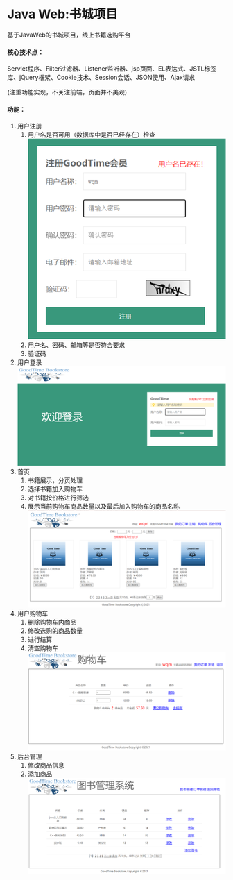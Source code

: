 # Java Web:书城项目
基于JavaWeb的书城项目，线上书籍选购平台
#### 核心技术点：
Servlet程序、Filter过滤器、Listener监听器、jsp页面、EL表达式、JSTL标签库、jQuery框架、Cookie技术、Session会话、JSON使用、Ajax请求<br>

(注重功能实现，不关注前端，页面并不美观)

#### 功能：

1. 用户注册
    1. 用户名是否可用（数据库中是否已经存在）检查<br>
 ![](./results/register_2.png)
    2. 用户名、密码、邮箱等是否符合要求
    3. 验证码
2. 用户登录
![](./results/login.png)
3. 首页
    1. 书籍展示，分页处理
    2. 选择书籍加入购物车
    3. 对书籍按价格进行筛选
    4. 展示当前购物车商品数量以及最后加入购物车的商品名称
 ![](./results/index.png)
4. 用户购物车
    1. 删除购物车内商品
    2. 修改选购的商品数量
    3. 进行结算
    4. 清空购物车
 ![](./results/cart.png)   
5. 后台管理
    1. 修改商品信息
    2. 添加商品
 ![](./results/manager.png)   
